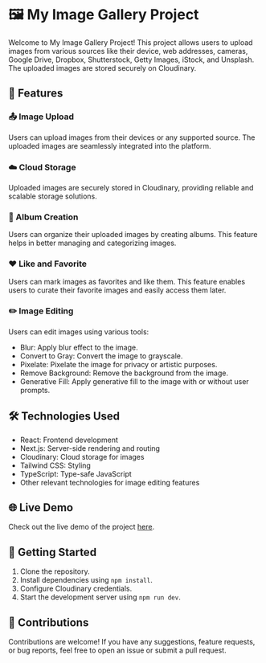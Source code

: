 # 🖼️ My Image Gallery Project

Welcome to My Image Gallery Project! This project allows users to upload images from various sources like their device, web addresses, cameras, Google Drive, Dropbox, Shutterstock, Getty Images, iStock, and Unsplash. The uploaded images are stored securely on Cloudinary.

## 🌟 Features

### 📤 Image Upload
Users can upload images from their devices or any supported source. The uploaded images are seamlessly integrated into the platform.

### ☁️ Cloud Storage
Uploaded images are securely stored in Cloudinary, providing reliable and scalable storage solutions.

### 📁 Album Creation
Users can organize their uploaded images by creating albums. This feature helps in better managing and categorizing images.

### ❤️ Like and Favorite
Users can mark images as favorites and like them. This feature enables users to curate their favorite images and easily access them later.

### ✏️ Image Editing
Users can edit images using various tools:
- Blur: Apply blur effect to the image.
- Convert to Gray: Convert the image to grayscale.
- Pixelate: Pixelate the image for privacy or artistic purposes.
- Remove Background: Remove the background from the image.
- Generative Fill: Apply generative fill to the image with or without user prompts.

## 🛠️ Technologies Used
- React: Frontend development
- Next.js: Server-side rendering and routing
- Cloudinary: Cloud storage for images
- Tailwind CSS: Styling
- TypeScript: Type-safe JavaScript
- Other relevant technologies for image editing features

## 🌐 Live Demo
Check out the live demo of the project [here](https://cloudinary-image-editor.vercel.app/).

## 🚀 Getting Started
1. Clone the repository.
2. Install dependencies using `npm install`.
3. Configure Cloudinary credentials.
4. Start the development server using `npm run dev`.

## 🤝 Contributions
Contributions are welcome! If you have any suggestions, feature requests, or bug reports, feel free to open an issue or submit a pull request.
